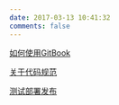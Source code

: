 ```yaml
---
date: 2017-03-13 10:41:32
comments: false
---
```


[如何使用GitBook](/gitbook/startusegitbook)

[关于代码规范](/gitbook/Test)

[测试部署发布](/gitbook/testPublicHtml)

